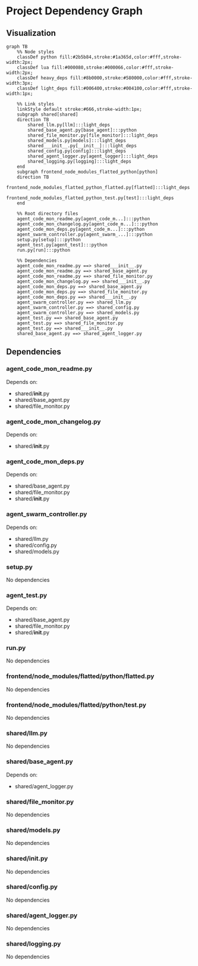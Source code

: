 # Project Dependency Graph

## Visualization

```mermaid
graph TB
    %% Node styles
    classDef python fill:#2b5b84,stroke:#1a365d,color:#fff,stroke-width:2px;
    classDef lua fill:#000080,stroke:#000066,color:#fff,stroke-width:2px;
    classDef heavy_deps fill:#8b0000,stroke:#580000,color:#fff,stroke-width:3px;
    classDef light_deps fill:#006400,stroke:#004100,color:#fff,stroke-width:1px;

    %% Link styles
    linkStyle default stroke:#666,stroke-width:1px;
    subgraph shared[shared]
    direction TB
        shared_llm.py[llm]:::light_deps
        shared_base_agent.py[base_agent]:::python
        shared_file_monitor.py[file_monitor]:::light_deps
        shared_models.py[models]:::light_deps
        shared___init__.py[__init__]:::light_deps
        shared_config.py[config]:::light_deps
        shared_agent_logger.py[agent_logger]:::light_deps
        shared_logging.py[logging]:::light_deps
    end
    subgraph frontend_node_modules_flatted_python[python]
    direction TB
        frontend_node_modules_flatted_python_flatted.py[flatted]:::light_deps
        frontend_node_modules_flatted_python_test.py[test]:::light_deps
    end

    %% Root directory files
    agent_code_mon_readme.py[agent_code_m...]:::python
    agent_code_mon_changelog.py[agent_code_m...]:::python
    agent_code_mon_deps.py[agent_code_m...]:::python
    agent_swarm_controller.py[agent_swarm_...]:::python
    setup.py[setup]:::python
    agent_test.py[agent_test]:::python
    run.py[run]:::python

    %% Dependencies
    agent_code_mon_readme.py ==> shared___init__.py
    agent_code_mon_readme.py ==> shared_base_agent.py
    agent_code_mon_readme.py ==> shared_file_monitor.py
    agent_code_mon_changelog.py ==> shared___init__.py
    agent_code_mon_deps.py ==> shared_base_agent.py
    agent_code_mon_deps.py ==> shared_file_monitor.py
    agent_code_mon_deps.py ==> shared___init__.py
    agent_swarm_controller.py ==> shared_llm.py
    agent_swarm_controller.py ==> shared_config.py
    agent_swarm_controller.py ==> shared_models.py
    agent_test.py ==> shared_base_agent.py
    agent_test.py ==> shared_file_monitor.py
    agent_test.py ==> shared___init__.py
    shared_base_agent.py ==> shared_agent_logger.py
```

## Dependencies

### agent_code_mon_readme.py

Depends on:
- shared/__init__.py
- shared/base_agent.py
- shared/file_monitor.py

### agent_code_mon_changelog.py

Depends on:
- shared/__init__.py

### agent_code_mon_deps.py

Depends on:
- shared/base_agent.py
- shared/file_monitor.py
- shared/__init__.py

### agent_swarm_controller.py

Depends on:
- shared/llm.py
- shared/config.py
- shared/models.py

### setup.py

No dependencies

### agent_test.py

Depends on:
- shared/base_agent.py
- shared/file_monitor.py
- shared/__init__.py

### run.py

No dependencies

### frontend/node_modules/flatted/python/flatted.py

No dependencies

### frontend/node_modules/flatted/python/test.py

No dependencies

### shared/llm.py

No dependencies

### shared/base_agent.py

Depends on:
- shared/agent_logger.py

### shared/file_monitor.py

No dependencies

### shared/models.py

No dependencies

### shared/__init__.py

No dependencies

### shared/config.py

No dependencies

### shared/agent_logger.py

No dependencies

### shared/logging.py

No dependencies
